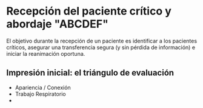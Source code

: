 # Recepción del paciente crítico y abordaje "ABCDEF"

El objetivo durante la recepción de un paciente es identificar a los pacientes críticos, asegurar una transferencia segura (y sin pérdida de información) e iniciar la reanimación oportuna.

## Impresión inicial: el triángulo de evaluación

- Apariencia / Conexión
- Trabajo Respiratorio
- 
